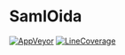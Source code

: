 # SamlOida

[![AppVeyor](https://ci.appveyor.com/api/projects/status/c05vv9y58tbbcj1n/branch/master?svg=true)](https://ci.appveyor.com/project/peterwurzinger/samloida/branch/master)
[![LineCoverage](https://ci.appveyor.com/api/projects/peterwurzinger/samloida/artifacts/TestResults/report/badge_linecoverage.svg)](https://ci.appveyor.com/api/projects/peterwurzinger/samloida/artifacts/TestResults/report)
